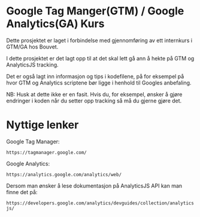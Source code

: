 # Google Tag Manger(GTM) / Google Analytics(GA) Kurs

Dette prosjektet er laget i forbindelse med gjennomføring av ett internkurs i GTM/GA hos Bouvet.

I dette prosjektet er det lagt opp til at det skal lett gå ann å hekte på GTM og AnalyticsJS tracking.

Det er også lagt inn informasjon og tips i kodefilene, på for eksempel på hvor GTM og Analytics scriptene bør ligge i henhold til Googles anbefaling.

NB: Husk at dette ikke er en fasit. Hvis du, for eksempel, ønsker å gjøre endringer i koden når du setter opp tracking
så må du gjerne gjøre det. 

# Nyttige lenker
Google Tag Manager:

```https://tagmanager.google.com/```

Google Analytics:

```https://analytics.google.com/analytics/web/```


Dersom man ønsker å lese dokumentasjon på AnalyticsJS API kan man finne det på:

```https://developers.google.com/analytics/devguides/collection/analyticsjs/```